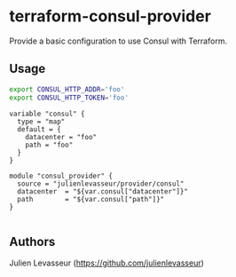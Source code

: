 # terraform-consul-provider

Provide a basic configuration to use Consul with Terraform.

## Usage

```bash
export CONSUL_HTTP_ADDR='foo'
export CONSUL_HTTP_TOKEN='foo'

```

```HCL
variable "consul" {
  type = "map"
  default = {
    datacenter = "foo"
    path = "foo"
  }
}

module "consul_provider" {
  source = "julienlevasseur/provider/consul"
  datacenter  = "${var.consul["datacenter"]}"
  path        = "${var.consul["path"]}"
}


```

## Authors

Julien Levasseur (https://github.com/julienlevasseur)
